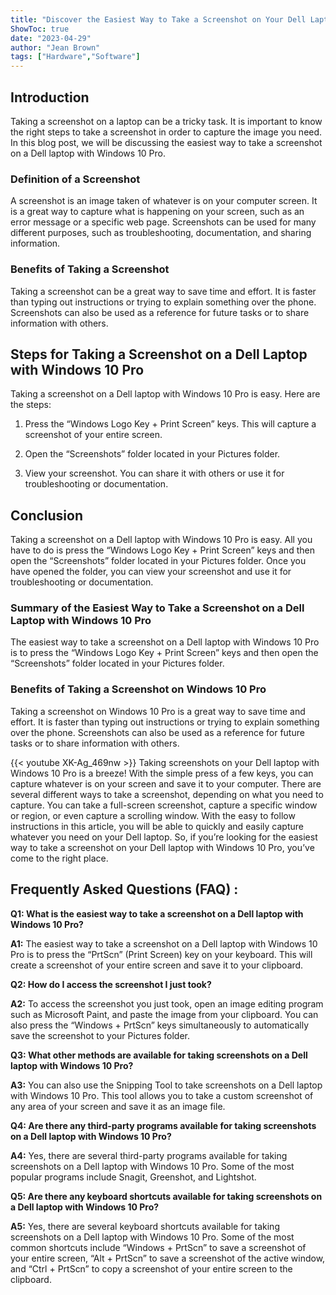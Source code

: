 ```yaml
---
title: "Discover the Easiest Way to Take a Screenshot on Your Dell Laptop with Windows 10 Pro!"
ShowToc: true 
date: "2023-04-29"
author: "Jean Brown" 
tags: ["Hardware","Software"]
---
```

## Introduction

Taking a screenshot on a laptop can be a tricky task. It is important to know the right steps to take a screenshot in order to capture the image you need. In this blog post, we will be discussing the easiest way to take a screenshot on a Dell laptop with Windows 10 Pro.

### Definition of a Screenshot

A screenshot is an image taken of whatever is on your computer screen. It is a great way to capture what is happening on your screen, such as an error message or a specific web page. Screenshots can be used for many different purposes, such as troubleshooting, documentation, and sharing information.

### Benefits of Taking a Screenshot

Taking a screenshot can be a great way to save time and effort. It is faster than typing out instructions or trying to explain something over the phone. Screenshots can also be used as a reference for future tasks or to share information with others.

## Steps for Taking a Screenshot on a Dell Laptop with Windows 10 Pro

Taking a screenshot on a Dell laptop with Windows 10 Pro is easy. Here are the steps:

1. Press the “Windows Logo Key + Print Screen” keys. This will capture a screenshot of your entire screen.

2. Open the “Screenshots” folder located in your Pictures folder.

3. View your screenshot. You can share it with others or use it for troubleshooting or documentation.

## Conclusion

Taking a screenshot on a Dell laptop with Windows 10 Pro is easy. All you have to do is press the “Windows Logo Key + Print Screen” keys and then open the “Screenshots” folder located in your Pictures folder. Once you have opened the folder, you can view your screenshot and use it for troubleshooting or documentation. 

### Summary of the Easiest Way to Take a Screenshot on a Dell Laptop with Windows 10 Pro

The easiest way to take a screenshot on a Dell laptop with Windows 10 Pro is to press the “Windows Logo Key + Print Screen” keys and then open the “Screenshots” folder located in your Pictures folder.

### Benefits of Taking a Screenshot on Windows 10 Pro

Taking a screenshot on Windows 10 Pro is a great way to save time and effort. It is faster than typing out instructions or trying to explain something over the phone. Screenshots can also be used as a reference for future tasks or to share information with others.

{{< youtube XK-Ag_469nw >}} 
Taking screenshots on your Dell laptop with Windows 10 Pro is a breeze! With the simple press of a few keys, you can capture whatever is on your screen and save it to your computer. There are several different ways to take a screenshot, depending on what you need to capture. You can take a full-screen screenshot, capture a specific window or region, or even capture a scrolling window. With the easy to follow instructions in this article, you will be able to quickly and easily capture whatever you need on your Dell laptop. So, if you’re looking for the easiest way to take a screenshot on your Dell laptop with Windows 10 Pro, you’ve come to the right place.

## Frequently Asked Questions (FAQ) :
**Q1: What is the easiest way to take a screenshot on a Dell laptop with Windows 10 Pro?**

**A1:** The easiest way to take a screenshot on a Dell laptop with Windows 10 Pro is to press the “PrtScn” (Print Screen) key on your keyboard. This will create a screenshot of your entire screen and save it to your clipboard.

**Q2: How do I access the screenshot I just took?**

**A2:** To access the screenshot you just took, open an image editing program such as Microsoft Paint, and paste the image from your clipboard. You can also press the “Windows + PrtScn” keys simultaneously to automatically save the screenshot to your Pictures folder.

**Q3: What other methods are available for taking screenshots on a Dell laptop with Windows 10 Pro?**

**A3:** You can also use the Snipping Tool to take screenshots on a Dell laptop with Windows 10 Pro. This tool allows you to take a custom screenshot of any area of your screen and save it as an image file.

**Q4: Are there any third-party programs available for taking screenshots on a Dell laptop with Windows 10 Pro?**

**A4:** Yes, there are several third-party programs available for taking screenshots on a Dell laptop with Windows 10 Pro. Some of the most popular programs include Snagit, Greenshot, and Lightshot.

**Q5: Are there any keyboard shortcuts available for taking screenshots on a Dell laptop with Windows 10 Pro?**

**A5:** Yes, there are several keyboard shortcuts available for taking screenshots on a Dell laptop with Windows 10 Pro. Some of the most common shortcuts include “Windows + PrtScn” to save a screenshot of your entire screen, “Alt + PrtScn” to save a screenshot of the active window, and “Ctrl + PrtScn” to copy a screenshot of your entire screen to the clipboard.




